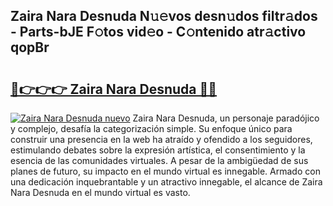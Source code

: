 ## Zaira Nara Desnuda N𝚞𝚎vos desn𝚞dos filtr𝚊dos - Parts-bJE F𝚘tos vid𝚎o - C𝚘ntenido atr𝚊ctivo qopBr

# <h2><a href="http://mb665ty.tromn.icu/?c=Zaira+Nara+Desnuda">🔗👉👉👉 Zaira Nara Desnuda 🔗🔗</a></h2>

[![Zaira Nara Desnuda nuevo](https://i.imgur.com/pEAQMta.gif)](http://mb665ty.tromn.icu/?c=Zaira+Nara+Desnuda)
Zaira Nara Desnuda, un personaje paradójico y complejo, desafía la categorización simple. Su enfoque único para construir una presencia en la web ha atraído y ofendido a los seguidores, estimulando debates sobre la expresión artística, el consentimiento y la esencia de las comunidades virtuales. A pesar de la ambigüedad de sus planes de futuro, su impacto en el mundo virtual es innegable. Armado con una dedicación inquebrantable y un atractivo innegable, el alcance de Zaira Nara Desnuda en el mundo virtual es vasto.
